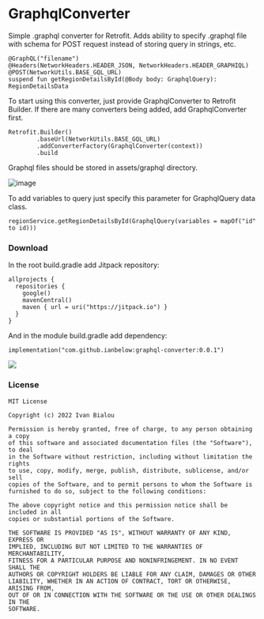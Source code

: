 # GraphqlConverter

Simple .graphql converter for Retrofit. Adds ability to specify .graphql file with schema for POST request instead of storing query in strings, etc.

    @GraphQL("filename")
    @Headers(NetworkHeaders.HEADER_JSON, NetworkHeaders.HEADER_GRAPHIQL)
    @POST(NetworkUtils.BASE_GQL_URL)
    suspend fun getRegionDetailsById(@Body body: GraphqlQuery): RegionDetailsData


To start using this converter, just provide GraphqlConverter to Retrofit Builder. If there are many converters being added, add GraphqlConverter first.

    Retrofit.Builder()
            .baseUrl(NetworkUtils.BASE_GQL_URL)
            .addConverterFactory(GraphqlConverter(context))
            .build

Graphql files should be stored in assets/graphql directory. 

![image](https://user-images.githubusercontent.com/43182055/167597512-c9530347-642f-4304-9977-20de19a5d973.png)


To add variables to query just specify this parameter for GraphqlQuery data class. 

    regionService.getRegionDetailsById(GraphqlQuery(variables = mapOf("id" to id)))
    
### Download

In the root build.gradle add Jitpack repository:

    allprojects {
      repositories {
        google()
        mavenCentral()
        maven { url = uri("https://jitpack.io") }
      }
    }

And in the module build.gradle add dependency:

    implementation("com.github.ianbelow:graphql-converter:0.0.1")

[![](https://jitpack.io/v/ianbelow/GraphqlConverter.svg)](https://jitpack.io/#ianbelow/GraphqlConverter)

### License
    MIT License

    Copyright (c) 2022 Ivan Bialou

    Permission is hereby granted, free of charge, to any person obtaining a copy
    of this software and associated documentation files (the "Software"), to deal
    in the Software without restriction, including without limitation the rights
    to use, copy, modify, merge, publish, distribute, sublicense, and/or sell
    copies of the Software, and to permit persons to whom the Software is
    furnished to do so, subject to the following conditions:

    The above copyright notice and this permission notice shall be included in all
    copies or substantial portions of the Software.

    THE SOFTWARE IS PROVIDED "AS IS", WITHOUT WARRANTY OF ANY KIND, EXPRESS OR
    IMPLIED, INCLUDING BUT NOT LIMITED TO THE WARRANTIES OF MERCHANTABILITY,
    FITNESS FOR A PARTICULAR PURPOSE AND NONINFRINGEMENT. IN NO EVENT SHALL THE
    AUTHORS OR COPYRIGHT HOLDERS BE LIABLE FOR ANY CLAIM, DAMAGES OR OTHER
    LIABILITY, WHETHER IN AN ACTION OF CONTRACT, TORT OR OTHERWISE, ARISING FROM,
    OUT OF OR IN CONNECTION WITH THE SOFTWARE OR THE USE OR OTHER DEALINGS IN THE
    SOFTWARE.
